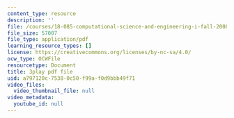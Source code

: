 ```yaml
---
content_type: resource
description: ''
file: /courses/18-085-computational-science-and-engineering-i-fall-2008/a797120c75380c50f99af0d9bbb49f71_Q95lUJagN0A.pdf
file_size: 57007
file_type: application/pdf
learning_resource_types: []
license: https://creativecommons.org/licenses/by-nc-sa/4.0/
ocw_type: OCWFile
resourcetype: Document
title: 3play pdf file
uid: a797120c-7538-0c50-f99a-f0d9bbb49f71
video_files:
  video_thumbnail_file: null
video_metadata:
  youtube_id: null
---
```

